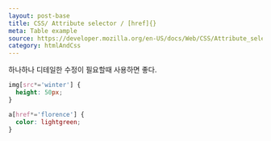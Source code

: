 ```yaml
---
layout: post-base
title: CSS/ Attribute selector / [href]{}
meta: Table example
source: https://developer.mozilla.org/en-US/docs/Web/CSS/Attribute_selectors#syntax
category: htmlAndCss
---
```

하나하나 디테일한 수정이 필요할때 사용하면 좋다. 

```css
img[src*='winter'] {
  height: 50px;
}

a[href*='florence'] {
  color: lightgreen;
}
```